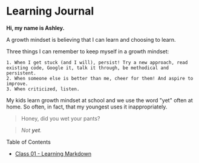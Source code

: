 # Learning Journal

**Hi, my name is Ashley.**

A growth mindset is believing that I can learn and choosing to learn.

Three things I can remember to keep myself in a growth mindset:

    1. When I get stuck (and I will), persist! Try a new approach, read existing code, Google it, talk it through, be methodical and persistent.
    2. When someone else is better than me, cheer for them! And aspire to improve.
    3. When criticized, listen. 
    
My kids learn growth mindset at school and we use the word "yet" often at home. So often, in fact, that my youngest uses it inappropriately. 
> Honey, did you wet your pants? 

> *Not **yet**.*

Table of Contents
- [Class 01 - Learning Markdown](/01-learning-markdown.md)

